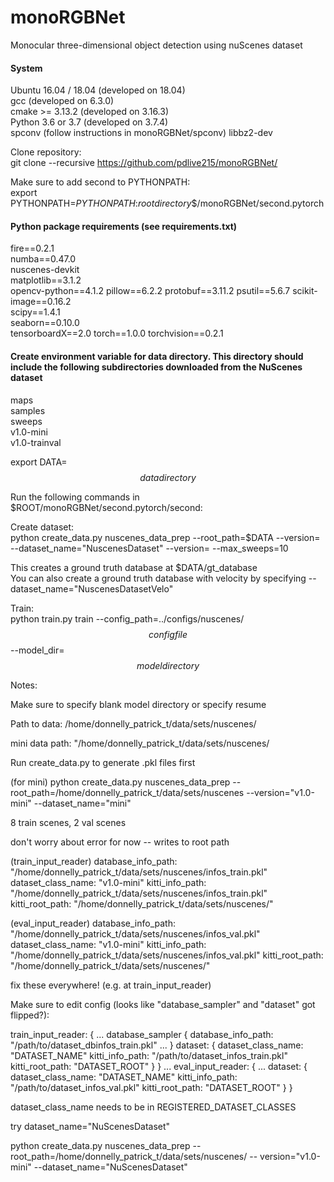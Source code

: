 # monoRGBNet
Monocular three-dimensional object detection using nuScenes dataset

#### System

Ubuntu 16.04 / 18.04 (developed on 18.04)  
gcc (developed on 6.3.0)  
cmake >= 3.13.2 (developed on 3.16.3)  
Python 3.6 or 3.7 (developed on 3.7.4)  
spconv (follow instructions in monoRGBNet/spconv)
libbz2-dev

Clone repository:  
git clone --recursive https://github.com/pdlive215/monoRGBNet/

Make sure to add second to PYTHONPATH:  
export PYTHONPATH=$PYTHONPATH:$$root directory$$/monoRGBNet/second.pytorch

#### Python package requirements (see requirements.txt)

fire==0.2.1  
numba==0.47.0  
nuscenes-devkit  
matplotlib==3.1.2  
opencv-python==4.1.2
pillow==6.2.2
protobuf==3.11.2
psutil==5.6.7
scikit-image==0.16.2  
scipy==1.4.1  
seaborn==0.10.0  
tensorboardX==2.0
torch==1.0.0
torchvision==0.2.1

#### Create environment variable for data directory. This directory should include the following subdirectories downloaded from the NuScenes dataset  

maps  
samples  
sweeps  
v1.0-mini  
v1.0-trainval

export DATA=$$data directory$$

Run the following commands in $ROOT/monoRGBNet/second.pytorch/second:

Create dataset:  
python create_data.py nuscenes_data_prep --root_path=$DATA --version=<version> --dataset_name="NuscenesDataset" --version=<version> --max_sweeps=10
  
This creates a ground truth database at $DATA/gt_database  
You can also create a ground truth database with velocity by specifying --dataset_name="NuscenesDatasetVelo"

Train:  
python train.py train --config_path=../configs/nuscenes/$$config file$$--model_dir=$$model directory$$


Notes:



Make sure to specify blank model directory or specify resume

Path to data: /home/donnelly_patrick_t/data/sets/nuscenes/

mini data path: "/home/donnelly_patrick_t/data/sets/nuscenes/

Run create_data.py to generate .pkl files first

(for mini)
python create_data.py nuscenes_data_prep --root_path=/home/donnelly_patrick_t/data/sets/nuscenes --version="v1.0-mini" --dataset_name="mini"

8 train scenes, 2 val scenes

don't worry about error for now -- writes to root path

(train_input_reader)
database_info_path: "/home/donnelly_patrick_t/data/sets/nuscenes/infos_train.pkl"
dataset_class_name: "v1.0-mini"
kitti_info_path: "/home/donnelly_patrick_t/data/sets/nuscenes/infos_train.pkl"
kitti_root_path: "/home/donnelly_patrick_t/data/sets/nuscenes/"

(eval_input_reader)
database_info_path: "/home/donnelly_patrick_t/data/sets/nuscenes/infos_val.pkl"
dataset_class_name: "v1.0-mini"
kitti_info_path: "/home/donnelly_patrick_t/data/sets/nuscenes/infos_val.pkl"
kitti_root_path: "/home/donnelly_patrick_t/data/sets/nuscenes/"

fix these everywhere! (e.g. at train_input_reader)

Make sure to edit config (looks like "database_sampler" and "dataset" got flipped?):

train_input_reader: {
  ...
  database_sampler {
    database_info_path: "/path/to/dataset_dbinfos_train.pkl"
    ...
  }
  dataset: {
    dataset_class_name: "DATASET_NAME"
    kitti_info_path: "/path/to/dataset_infos_train.pkl"
    kitti_root_path: "DATASET_ROOT"
  }
}
...
eval_input_reader: {
  ...
  dataset: {
    dataset_class_name: "DATASET_NAME"
    kitti_info_path: "/path/to/dataset_infos_val.pkl"
    kitti_root_path: "DATASET_ROOT"
  }
}

dataset_class_name needs to be in REGISTERED_DATASET_CLASSES

try dataset_name="NuScenesDataset"

python create_data.py nuscenes_data_prep --root_path=/home/donnelly_patrick_t/data/sets/nuscenes/ --
version="v1.0-mini" --dataset_name="NuScenesDataset"


